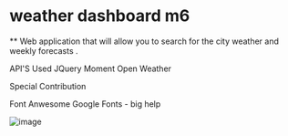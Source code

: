 # weather dashboard m6

 ** Web application that will allow you to search for the city weather and weekly forecasts .
 
 
 API'S Used 
JQuery 
Moment 
Open Weather 

Special Contribution 

Font Anwesome
Google Fonts - big help 

![image](https://user-images.githubusercontent.com/102564241/174713044-ce0e9bf3-2261-4b72-bd9b-b937d79a6c72.png)


